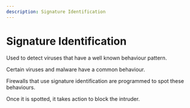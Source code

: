 ```yaml
---
description: Signature Identification
---
```


# Signature Identification

Used to detect viruses that have a well known behaviour pattern.

Certain viruses and malware have a common behaviour.

Firewalls that use signature identification are programmed to spot these behaviours.

Once it is spotted, it takes action to block the intruder.

